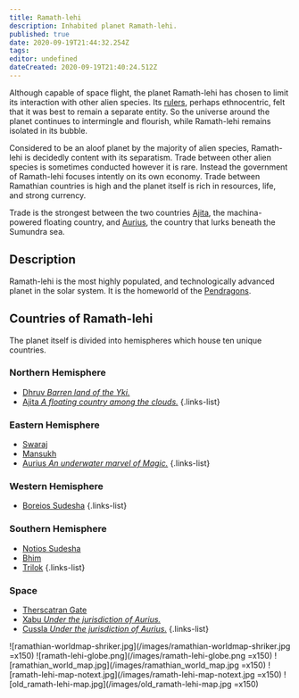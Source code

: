 ```yaml
---
title: Ramath-lehi
description: Inhabited planet Ramath-lehi.
published: true
date: 2020-09-19T21:44:32.254Z
tags: 
editor: undefined
dateCreated: 2020-09-19T21:40:24.512Z
---
```


Although capable of space flight, the planet Ramath-lehi has chosen to limit its interaction with other alien species. Its [rulers](/culture/government), perhaps ethnocentric, felt that it was best to remain a separate entity. So the universe around the planet continues to intermingle and flourish, while Ramath-lehi remains isolated in its bubble.

Considered to be an aloof planet by the majority of alien species, Ramath-lehi is decidedly content with its separatism. Trade between other alien species is sometimes conducted however it is rare. Instead the government of Ramath-lehi focuses intently on its own economy. Trade between Ramathian countries is high and the planet itself is rich in resources, life, and strong currency.

Trade is the strongest between the two countries [Ajita](/countries/ajita), the machina-powered floating country, and [Aurius](/countries/aurius), the country that lurks beneath the Sumundra sea.

## Description

Ramath-lehi is the most highly populated, and technologically advanced planet in the solar system. It is the homeworld of the [Pendragons](/species/pendragon).

## Countries of Ramath-lehi

The planet itself is divided into hemispheres which house ten unique countries.

### Northern Hemisphere

- [Dhruv *Barren land of the Yki.*](/countries/dhruv)
- [Ajita *A floating country among the clouds.*](/countries/ajita)
{.links-list}

### Eastern Hemisphere

- [Swaraj](/countries/swaraj)
- [Mansukh](/countries/mansukh)
- [Aurius *An underwater marvel of Magic.*](/countries/aurius)
{.links-list}

### Western Hemisphere

- [Boreios Sudesha](/countries/boreios-sudesha)
{.links-list}

### Southern Hemisphere

- [Notios Sudesha](/countries/notios-sudesha)
- [Bhim](/countries/bhim)
- [Trilok](/countries/trilok)
{.links-list}

### Space

- [Therscatran Gate](/countries/therscatran-gate)
- [Xabu *Under the jurisdiction of Aurius.*](/solar-system/xabu)
- [Cussla *Under the jurisdiction of Aurius.*](/solar-system/cussla)
{.links-list}

![ramathian-worldmap-shriker.jpg](/images/ramathian-worldmap-shriker.jpg =x150) ![ramath-lehi-globe.png](/images/ramath-lehi-globe.png =x150) ![ramathian_world_map.jpg](/images/ramathian_world_map.jpg =x150) ![ramath-lehi-map-notext.jpg](/images/ramath-lehi-map-notext.jpg =x150) ![old_ramath-lehi-map.jpg](/images/old_ramath-lehi-map.jpg =x150)